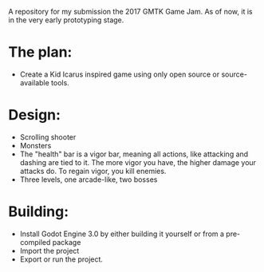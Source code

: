A repository for my submission the 2017 GMTK Game Jam. As of now, it is in the very early prototyping stage.
# The plan:
- Create a Kid Icarus inspired game using only open source or source-available tools.

# Design:
- Scrolling shooter
- Monsters
- The "health" bar is a vigor bar, meaning all actions, like attacking and dashing are tied to it. The more vigor you have, the higher damage your attacks do. To regain vigor, you kill enemies.
- Three levels, one arcade-like, two bosses

# Building:
- Install Godot Engine 3.0 by either building it yourself or from a pre-compiled package
- Import the project
- Export or run the project.

